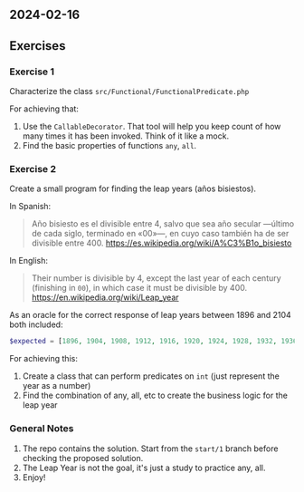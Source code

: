 ## 2024-02-16

## Exercises

### Exercise 1

Characterize the class `src/Functional/FunctionalPredicate.php`

For achieving that:
1. Use the `CallableDecorator`. That tool will help you keep count of how many times it has been invoked. Think of it like a mock.
2. Find the basic properties of functions `any`, `all`.

### Exercise 2

Create a small program for finding the leap years (años bisiestos).

In Spanish:
> Año bisiesto es el divisible entre 4, salvo que sea año secular —último de cada siglo, terminado en «00»—, en cuyo caso también ha de ser divisible entre 400.
> https://es.wikipedia.org/wiki/A%C3%B1o_bisiesto

In English:
> Their number is divisible by 4, except the last year of each century (finishing in `00`), in which case it must be divisible by 400.
> https://en.wikipedia.org/wiki/Leap_year

As an oracle for the correct response of leap years between 1896 and 2104 both included:

```php
$expected = [1896, 1904, 1908, 1912, 1916, 1920, 1924, 1928, 1932, 1936, 1940, 1944, 1948, 1952, 1956, 1960, 1964, 1968, 1972, 1976, 1980, 1984, 1988, 1992, 1996, 2000, 2004, 2008, 2012, 2016, 2020, 2024, 2028, 2032, 2036, 2040, 2044, 2048, 2052, 2056, 2060, 2064, 2068, 2072, 2076, 2080, 2084, 2088, 2092, 2096, 2104];
```

For achieving this:
1. Create a class that can perform predicates on `int` (just represent the year as a number)
2. Find the combination of any, all, etc to create the business logic for the leap year

### General Notes

1. The repo contains the solution. Start from the `start/1` branch before checking the proposed solution.
2. The Leap Year is not the goal, it's just a study to practice any, all.
3. Enjoy!

